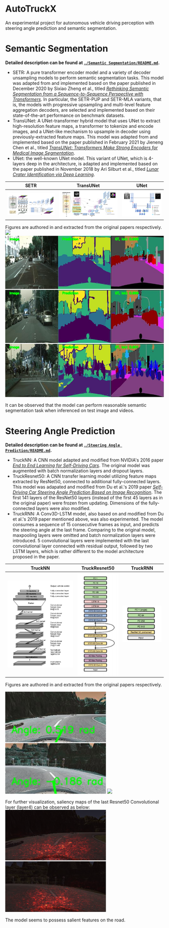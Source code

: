 # AutoTruckX
An experimental project for autonomous vehicle driving perception with steering angle prediction and semantic segmentation. 

# Semantic Segmentation

**Detailed description can be found at [`./Semantic Segmentation/README.md`](./Semantic%20Segmentation/README.md).**

* SETR: A pure transformer encoder model and a variety of decoder unsampling models to perform semantic segmentation tasks. This model was adapted from and implemented based on the paper published in December 2020 by Sixiao Zheng et al., titled [*Rethinking Semantic Segmentation from a Sequence-to-Sequence Perspective
with Transformers*](https://arxiv.org/abs/2012.15840). In particular, the SETR-PUP and SETR-MLA variants, that is, the models with progressive upsampling and multi-level feature aggregation decoders, are selected and implemented based on their state-of-the-art performance on benchmark datasets.
* TransUNet: A UNet-transformer hybrid model that uses UNet to extract high-resolution feature maps, a transformer to tokenize and encode images, and a UNet-like mechanism to upsample in decoder using previously-extracted feature maps. This model was adapted from and implemented based on the paper published in February 2021 by Jieneng Chen et al., titled [*TransUNet: Transformers Make Strong Encoders for Medical Image Segmentation*](https://arxiv.org/abs/2102.04306).
* UNet: the well-known UNet model. This variant of UNet, which is 4-layers deep in the architecture, is adapted and implemented based on the paper published in November 2018 by Ari Silburt et al., titled [*Lunar Crater Identification via Deep Learning*](https://arxiv.org/abs/1803.02192).

| SETR | TransUNet | UNet |
| ------------- | ------------- | ------------- |
| ![What is this](./Semantic%20Segmentation/visualizations/SETR_model.png)  | ![What is this](./Semantic%20Segmentation/visualizations/TransUNet_model.png)  | ![What is this](./Semantic%20Segmentation/visualizations/unet_model.png)|

Figures are authored in and extracted from the original papers respectively.
 ![](./Semantic%20Segmentation/visualizations/combined.gif)
 ![What is this](./Semantic%20Segmentation/visualizations/output1_2.jpg) 
 ![What is this](./Semantic%20Segmentation/visualizations/output2_2.jpg) 
 ![What is this](./Semantic%20Segmentation/visualizations/output3_2.jpg) 


It can be observed that the model can perform reasonable semantic segmentation task when inferenced on test image and videos. 

# Steering Angle Prediction

**Detailed description can be found at [`./Steering Angle Prediction/README.md`](./Steering%20Angle%20Prediction/README.md).**

* TruckNN: A CNN model adapted and modified from NVIDIA's 2016 paper [*End to End Learning for Self-Driving Cars*](https://arxiv.org/abs/1604.07316). The original model was augmented with batch normalization layers and dropout layers.
* TruckResnet50: A CNN transfer learning model utilizing feature maps extracted by ResNet50, connected to additional fully-connected layers. This model was adapated and modified from Du et al.'s 2019 paper [*Self-Driving Car Steering Angle Prediction Based on Image Recognition*](https://arxiv.org/abs/1912.05440). The first 141 layers of the ResNet50 layers (instead of the first 45 layers as in the original paper) were frozen from updating. Dimensions of the fully-connected layers were also modified.
* TruckRNN: A Conv3D-LSTM model, also based on and modified from Du et al.'s 2019 paper mentioned above, was also experimented. The model consumes a sequence of 15 consecutive frames as input, and predicts the steering angle at the last frame. Comparing to the original model, maxpooling layers were omitted and batch normalization layers were introduced. 5 convolutional layers were implemented with the last convolutional layer connected with residual output, followed by two LSTM layers, which is rather different to the model architecture proposed in the paper.

| TruckNN | TruckResnet50 | TruckRNN |
| ------------- | ------------- | ------------- |
| ![What is this](./Steering%20Angle%20Prediction/visualizations/nvidia_model.png)  | ![What is this](./Steering%20Angle%20Prediction/visualizations/3dLSTM_model.png)  | ![What is this](./Steering%20Angle%20Prediction/visualizations/Res_model.png)|

Figures are authored in and extracted from the original papers respectively.

 ![What is this](./Steering%20Angle%20Prediction/visualizations/model3_output.jpg) ![What is this](./Steering%20Angle%20Prediction/visualizations/model3_output2.jpg) 
 ![](./Steering%20Angle%20Prediction/visualizations/demo.gif)

For further visualization, saliency maps of the last Resnet50 Convolutional layer (layer4) can be observed as below:
![What is this](./Steering%20Angle%20Prediction/visualizations/resnet_salient_map1.png) ![What is this](./Steering%20Angle%20Prediction/visualizations/resnet_salient_map2.png)

The model seems to possess salient features on the road.

